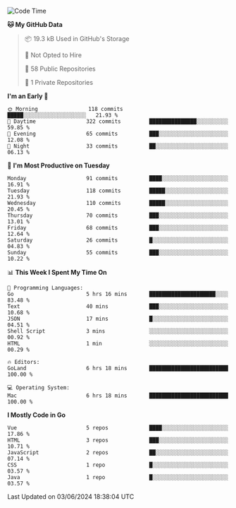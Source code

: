 <!--START_SECTION:waka-->
![Code Time](http://img.shields.io/badge/Code%20Time-1%2C115%20hrs%2052%20mins-blue)

**🐱 My GitHub Data** 

> 📦 19.3 kB Used in GitHub's Storage 
 > 
> 🚫 Not Opted to Hire
 > 
> 📜 58 Public Repositories 
 > 
> 🔑 1 Private Repositories 
 > 
**I'm an Early 🐤** 

```text
🌞 Morning                118 commits         █████░░░░░░░░░░░░░░░░░░░░   21.93 % 
🌆 Daytime                322 commits         ███████████████░░░░░░░░░░   59.85 % 
🌃 Evening                65 commits          ███░░░░░░░░░░░░░░░░░░░░░░   12.08 % 
🌙 Night                  33 commits          ██░░░░░░░░░░░░░░░░░░░░░░░   06.13 % 
```
📅 **I'm Most Productive on Tuesday** 

```text
Monday                   91 commits          ████░░░░░░░░░░░░░░░░░░░░░   16.91 % 
Tuesday                  118 commits         █████░░░░░░░░░░░░░░░░░░░░   21.93 % 
Wednesday                110 commits         █████░░░░░░░░░░░░░░░░░░░░   20.45 % 
Thursday                 70 commits          ███░░░░░░░░░░░░░░░░░░░░░░   13.01 % 
Friday                   68 commits          ███░░░░░░░░░░░░░░░░░░░░░░   12.64 % 
Saturday                 26 commits          █░░░░░░░░░░░░░░░░░░░░░░░░   04.83 % 
Sunday                   55 commits          ███░░░░░░░░░░░░░░░░░░░░░░   10.22 % 
```


📊 **This Week I Spent My Time On** 

```text
💬 Programming Languages: 
Go                       5 hrs 16 mins       █████████████████████░░░░   83.48 % 
Text                     40 mins             ███░░░░░░░░░░░░░░░░░░░░░░   10.68 % 
JSON                     17 mins             █░░░░░░░░░░░░░░░░░░░░░░░░   04.51 % 
Shell Script             3 mins              ░░░░░░░░░░░░░░░░░░░░░░░░░   00.92 % 
HTML                     1 min               ░░░░░░░░░░░░░░░░░░░░░░░░░   00.29 % 

🔥 Editors: 
GoLand                   6 hrs 18 mins       █████████████████████████   100.00 % 

💻 Operating System: 
Mac                      6 hrs 18 mins       █████████████████████████   100.00 % 
```

**I Mostly Code in Go** 

```text
Vue                      5 repos             ████░░░░░░░░░░░░░░░░░░░░░   17.86 % 
HTML                     3 repos             ███░░░░░░░░░░░░░░░░░░░░░░   10.71 % 
JavaScript               2 repos             ██░░░░░░░░░░░░░░░░░░░░░░░   07.14 % 
CSS                      1 repo              █░░░░░░░░░░░░░░░░░░░░░░░░   03.57 % 
Java                     1 repo              █░░░░░░░░░░░░░░░░░░░░░░░░   03.57 % 
```




 Last Updated on 03/06/2024 18:38:04 UTC
<!--END_SECTION:waka-->
